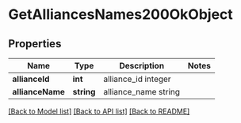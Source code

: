 # GetAlliancesNames200OkObject

## Properties
Name | Type | Description | Notes
------------ | ------------- | ------------- | -------------
**allianceId** | **int** | alliance_id integer | 
**allianceName** | **string** | alliance_name string | 

[[Back to Model list]](../README.md#documentation-for-models) [[Back to API list]](../README.md#documentation-for-api-endpoints) [[Back to README]](../README.md)


